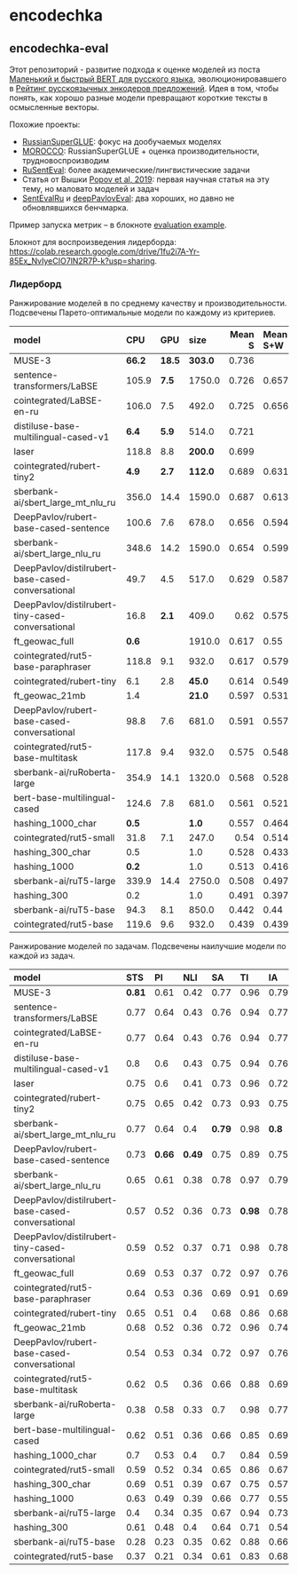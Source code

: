 # encodechka
## encodechka-eval

Этот репозиторий - развитие подхода к оценке моделей из поста
[Маленький и быстрый BERT для русского языка](https://habr.com/ru/post/562064), 
эволюционировавшего в [Рейтинг русскоязычных энкодеров предложений](https://habr.com/ru/post/669674/).
Идея в том, чтобы понять, как хорошо разные модели превращают короткие тексты
в осмысленные векторы.

Похожие проекты:
* [RussianSuperGLUE](https://russiansuperglue.com/): фокус на дообучаемых моделях
* [MOROCCO](https://github.com/RussianNLP/MOROCCO/): RussianSuperGLUE + оценка производительности, трудновоспроизводим
* [RuSentEval](https://github.com/RussianNLP/RuSentEval): более академические/лингвистические задачи
* Статья от Вышки [Popov et al, 2019](https://arxiv.org/abs/1910.13291): первая научная статья на эту тему, но маловато моделей и задач
* [SentEvalRu](https://github.com/comptechml/SentEvalRu) и [deepPavlovEval](https://github.com/deepmipt/deepPavlovEval): два хороших, но давно не обновлявшихся бенчмарка. 

Пример запуска метрик – в блокноте [evaluation example](https://github.com/avidale/encodechka/blob/master/evaluation%20example.ipynb). 

Блокнот для воспроизведения лидерборда: https://colab.research.google.com/drive/1fu2i7A-Yr-85Ex_NvIyeCIO7lN2R7P-k?usp=sharing.

### Лидерборд

Ранжирование моделей в по среднему качеству и производительности. 
Подсвечены Парето-оптимальные модели по каждому из критериев. 

| model                                             | CPU      | GPU      | size      |   Mean S | Mean S+W   |
|:--------------------------------------------------|:---------|:---------|:----------|---------:|:-----------|
| MUSE-3                                            | **66.2** | **18.5** | **303.0** |    0.736 |            |
| sentence-transformers/LaBSE                       | 105.9    | **7.5**  | 1750.0    |    0.726 | 0.657      |
| cointegrated/LaBSE-en-ru                          | 106.0    | 7.5      | 492.0     |    0.725 | 0.656      |
| distiluse-base-multilingual-cased-v1              | **6.4**  | **5.9**  | 514.0     |    0.721 |            |
| laser                                             | 118.8    | 8.8      | **200.0** |    0.699 |            |
| cointegrated/rubert-tiny2                         | **4.9**  | **2.7**  | **112.0** |    0.689 | 0.631      |
| sberbank-ai/sbert_large_mt_nlu_ru                 | 356.0    | 14.4     | 1590.0    |    0.687 | 0.613      |
| DeepPavlov/rubert-base-cased-sentence             | 100.6    | 7.6      | 678.0     |    0.656 | 0.594      |
| sberbank-ai/sbert_large_nlu_ru                    | 348.6    | 14.2     | 1590.0    |    0.654 | 0.599      |
| DeepPavlov/distilrubert-base-cased-conversational | 49.7     | 4.5      | 517.0     |    0.629 | 0.587      |
| DeepPavlov/distilrubert-tiny-cased-conversational | 16.8     | **2.1**  | 409.0     |    0.62  | 0.575      |
| ft_geowac_full                                    | **0.6**  |          | 1910.0    |    0.617 | 0.55       |
| cointegrated/rut5-base-paraphraser                | 118.8    | 9.1      | 932.0     |    0.617 | 0.579      |
| cointegrated/rubert-tiny                          | 6.1      | 2.8      | **45.0**  |    0.614 | 0.549      |
| ft_geowac_21mb                                    | 1.4      |          | **21.0**  |    0.597 | 0.531      |
| DeepPavlov/rubert-base-cased-conversational       | 98.8     | 7.6      | 681.0     |    0.591 | 0.557      |
| cointegrated/rut5-base-multitask                  | 117.8    | 9.4      | 932.0     |    0.575 | 0.548      |
| sberbank-ai/ruRoberta-large                       | 354.9    | 14.1     | 1320.0    |    0.568 | 0.528      |
| bert-base-multilingual-cased                      | 124.6    | 7.8      | 681.0     |    0.561 | 0.521      |
| hashing_1000_char                                 | **0.5**  |          | **1.0**   |    0.557 | 0.464      |
| cointegrated/rut5-small                           | 31.8     | 7.1      | 247.0     |    0.54  | 0.514      |
| hashing_300_char                                  | 0.5      |          | 1.0       |    0.528 | 0.433      |
| hashing_1000                                      | **0.2**  |          | 1.0       |    0.513 | 0.416      |
| sberbank-ai/ruT5-large                            | 339.9    | 14.4     | 2750.0    |    0.508 | 0.497      |
| hashing_300                                       | 0.2      |          | 1.0       |    0.491 | 0.397      |
| sberbank-ai/ruT5-base                             | 94.3     | 8.1      | 850.0     |    0.442 | 0.44       |
| cointegrated/rut5-base                            | 119.6    | 9.6      | 932.0     |    0.439 | 0.439      |

Ранжирование моделей по задачам.
Подсвечены наилучшие модели по каждой из задач. 

| model                                             | STS      | PI       | NLI      | SA       | TI       | IA      | IC       | ICX      | NE1      | NE2      |
|:--------------------------------------------------|:---------|:---------|:---------|:---------|:---------|:--------|:---------|:---------|:---------|:---------|
| MUSE-3                                            | **0.81** | 0.61     | 0.42     | 0.77     | 0.96     | 0.79    | **0.77** | **0.75** |          |          |
| sentence-transformers/LaBSE                       | 0.77     | 0.64     | 0.43     | 0.76     | 0.94     | 0.77    | 0.75     | 0.74     | 0.35     | 0.41     |
| cointegrated/LaBSE-en-ru                          | 0.77     | 0.64     | 0.43     | 0.76     | 0.94     | 0.77    | 0.75     | 0.74     | 0.34     | 0.41     |
| distiluse-base-multilingual-cased-v1              | 0.8      | 0.6      | 0.43     | 0.75     | 0.94     | 0.76    | 0.76     | 0.74     |          |          |
| laser                                             | 0.75     | 0.6      | 0.41     | 0.73     | 0.96     | 0.72    | 0.72     | 0.7      |          |          |
| cointegrated/rubert-tiny2                         | 0.75     | 0.65     | 0.42     | 0.73     | 0.93     | 0.75    | 0.69     | 0.59     | 0.4      | 0.4      |
| sberbank-ai/sbert_large_mt_nlu_ru                 | 0.77     | 0.64     | 0.4      | **0.79** | 0.98     | **0.8** | 0.7      | 0.42     | 0.3      | 0.34     |
| DeepPavlov/rubert-base-cased-sentence             | 0.73     | **0.66** | **0.49** | 0.75     | 0.89     | 0.75    | 0.61     | 0.36     | 0.36     | 0.34     |
| sberbank-ai/sbert_large_nlu_ru                    | 0.65     | 0.61     | 0.38     | 0.78     | 0.97     | 0.79    | 0.68     | 0.37     | 0.36     | 0.4      |
| DeepPavlov/distilrubert-base-cased-conversational | 0.57     | 0.52     | 0.36     | 0.73     | **0.98** | 0.78    | 0.67     | 0.42     | 0.4      | 0.43     |
| DeepPavlov/distilrubert-tiny-cased-conversational | 0.59     | 0.52     | 0.37     | 0.71     | 0.98     | 0.78    | 0.66     | 0.36     | 0.35     | 0.44     |
| ft_geowac_full                                    | 0.69     | 0.53     | 0.37     | 0.72     | 0.97     | 0.76    | 0.66     | 0.26     | 0.22     | 0.34     |
| cointegrated/rut5-base-paraphraser                | 0.64     | 0.53     | 0.36     | 0.69     | 0.91     | 0.69    | 0.61     | 0.5      | 0.45     | 0.41     |
| cointegrated/rubert-tiny                          | 0.65     | 0.51     | 0.4      | 0.68     | 0.86     | 0.68    | 0.58     | 0.54     | 0.23     | 0.34     |
| ft_geowac_21mb                                    | 0.68     | 0.52     | 0.36     | 0.72     | 0.96     | 0.74    | 0.65     | 0.15     | 0.21     | 0.32     |
| DeepPavlov/rubert-base-cased-conversational       | 0.54     | 0.53     | 0.34     | 0.72     | 0.97     | 0.76    | 0.62     | 0.26     | 0.4      | 0.43     |
| cointegrated/rut5-base-multitask                  | 0.62     | 0.5      | 0.36     | 0.66     | 0.88     | 0.69    | 0.57     | 0.32     | 0.47     | 0.41     |
| sberbank-ai/ruRoberta-large                       | 0.38     | 0.58     | 0.33     | 0.7      | 0.98     | 0.77    | 0.56     | 0.24     | 0.29     | **0.45** |
| bert-base-multilingual-cased                      | 0.62     | 0.51     | 0.36     | 0.66     | 0.85     | 0.69    | 0.56     | 0.23     | 0.35     | 0.37     |
| hashing_1000_char                                 | 0.7      | 0.53     | 0.4      | 0.7      | 0.84     | 0.59    | 0.63     | 0.05     | 0.05     | 0.14     |
| cointegrated/rut5-small                           | 0.59     | 0.52     | 0.34     | 0.65     | 0.86     | 0.67    | 0.53     | 0.15     | 0.44     | 0.38     |
| hashing_300_char                                  | 0.69     | 0.51     | 0.39     | 0.67     | 0.75     | 0.57    | 0.61     | 0.04     | 0.03     | 0.08     |
| hashing_1000                                      | 0.63     | 0.49     | 0.39     | 0.66     | 0.77     | 0.55    | 0.57     | 0.05     | 0.02     | 0.04     |
| sberbank-ai/ruT5-large                            | 0.4      | 0.34     | 0.35     | 0.67     | 0.94     | 0.73    | 0.47     | 0.16     | 0.46     | 0.44     |
| hashing_300                                       | 0.61     | 0.48     | 0.4      | 0.64     | 0.71     | 0.54    | 0.5      | 0.05     | 0.02     | 0.02     |
| sberbank-ai/ruT5-base                             | 0.28     | 0.23     | 0.35     | 0.62     | 0.88     | 0.66    | 0.37     | 0.14     | 0.45     | 0.41     |
| cointegrated/rut5-base                            | 0.37     | 0.21     | 0.34     | 0.61     | 0.83     | 0.68    | 0.35     | 0.13     | **0.48** | 0.39     |
